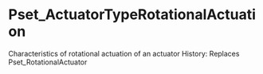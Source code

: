 # Pset_ActuatorTypeRotationalActuation

Characteristics of rotational actuation of an actuator
History: Replaces Pset_RotationalActuator
